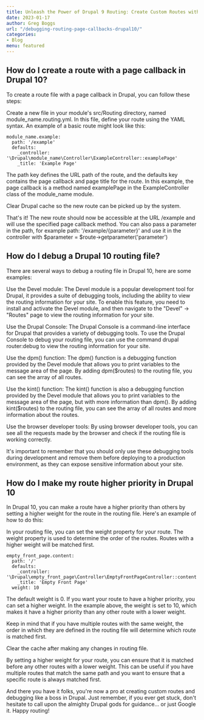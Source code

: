 ```yaml
---
title: Unleash the Power of Drupal 9 Routing: Create Custom Routes with Page Callbacks & Debug Like a Pro
date: 2023-01-17
author: Greg Boggs
url: "/debugging-routing-page-callbacks-drupal10/"
categories:
- Blog
menu: featured
---
```


## How do I create a route with a page callback in Drupal 10?

To create a route file with a page callback in Drupal, you can follow these steps:

Create a new file in your module's src/Routing directory, named module_name.routing.yml.
In this file, define your route using the YAML syntax. An example of a basic route might look like this:

```
module_name.example:
  path: '/example'
  defaults:
    _controller: '\Drupal\module_name\Controller\ExampleController::examplePage'
    _title: 'Example Page'
```

The path key defines the URL path of the route, and the defaults key contains the page callback and page title for the route. In this example, the page callback is a method named examplePage in the ExampleController class of the module_name module.

Clear Drupal cache so the new route can be picked up by the system.

That's it! The new route should now be accessible at the URL /example and will use the specified page callback method.
You can also pass a parameter in the path, for example path: '/example/{parameter}'
and use it in the controller with $parameter = $route->getparameter('parameter')

## How do I debug a Drupal 10 routing file?

There are several ways to debug a routing file in Drupal 10, here are some examples:

Use the Devel module: The Devel module is a popular development tool for Drupal, it provides a suite of debugging tools, including the ability to view the routing information for your site. To enable this feature, you need to install and activate the Devel module, and then navigate to the "Devel" -> "Routes" page to view the routing information for your site.

Use the Drupal Console: The Drupal Console is a command-line interface for Drupal that provides a variety of debugging tools. To use the Drupal Console to debug your routing file, you can use the command drupal router:debug to view the routing information for your site.

Use the dpm() function: The dpm() function is a debugging function provided by the Devel module that allows you to print variables to the message area of the page. By adding dpm($routes) to the routing file, you can see the array of all routes.

Use the kint() function: The kint() function is also a debugging function provided by the Devel module that allows you to print variables to the message area of the page, but with more information than dpm(). By adding kint($routes) to the routing file, you can see the array of all routes and more information about the routes.

Use the browser developer tools: By using browser developer tools, you can see all the requests made by the browser and check if the routing file is working correctly.

It's important to remember that you should only use these debugging tools during development and remove them before deploying to a production environment, as they can expose sensitive information about your site.

## How do I make my route higher priority in Drupal 10

In Drupal 10, you can make a route have a higher priority than others by setting a higher weight for the route in the routing file. Here's an example of how to do this:

In your routing file, you can set the weight property for your route. The weight property is used to determine the order of the routes. Routes with a higher weight will be matched first.

```
empty_front_page.content:
  path: '/'
  defaults:
    _controller: '\Drupal\empty_front_page\Controller\EmptyFrontPageController::content'
    _title: 'Empty Front Page'
  weight: 10
```

The default weight is 0. If you want your route to have a higher priority, you can set a higher weight. In the example above, the weight is set to 10, which makes it have a higher priority than any other route with a lower weight.

Keep in mind that if you have multiple routes with the same weight, the order in which they are defined in the routing file will determine which route is matched first.

Clear the cache after making any changes in routing file.

By setting a higher weight for your route, you can ensure that it is matched before any other routes with a lower weight. This can be useful if you have multiple routes that match the same path and you want to ensure that a specific route is always matched first.

And there you have it folks, you're now a pro at creating custom routes and debugging like a boss in Drupal. Just remember, if you ever get stuck, don't hesitate to call upon the almighty Drupal gods for guidance... or just Google it. Happy routing!
